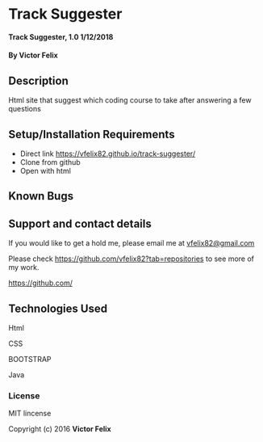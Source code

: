 # Track Suggester

#### Track Suggester, 1.0 1/12/2018

#### By **Victor Felix**

## Description

Html site that suggest which coding course to take after answering a few questions

## Setup/Installation Requirements

* Direct link https://vfelix82.github.io/track-suggester/
* Clone from github
* Open with html

## Known Bugs

## Support and contact details

If you would like to get a hold me, please email me at vfelix82@gmail.com

Please check https://github.com/vfelix82?tab=repositories to see more of my work.

https://github.com/

## Technologies Used

Html

CSS

BOOTSTRAP

Java

### License

MIT lincense

Copyright (c) 2016 **Victor Felix**
